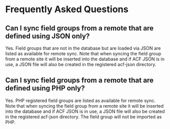 # Frequently Asked Questions

## Can I sync field groups from a remote that are defined using JSON only?

Yes. Field groups that are not in the database but are loaded via JSON are listed as available for remote sync. Note
that when syncing the field group from a remote site it will be inserted into the database and if ACF JSON is in use, a
JSON file will also be created in the registered acf-json directory.

## Can I sync field groups from a remote that are defined using PHP only?

Yes. PHP registered field groups are listed as available for remote sync. Note that when syncing the field group from a
remote site it will be inserted into the database and if ACF JSON is in use, a JSON file will also be created in the
registered acf-json directory. The field group will not be imported as PHP.